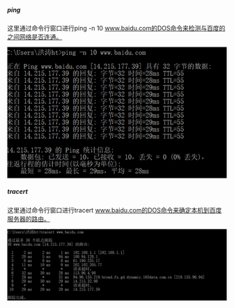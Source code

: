 ##### ping

这里通过命令行窗口进行ping -n 10 www.baidu.com的DOS命令来检测与百度的之间网络是否连通。

![ping](img/ping.png)

##### tracert

这里通过命令行窗口进行tracert www.baidu.com的DOS命令来确定本机到百度服务器的路由。

![tracert](img/tracert.png)